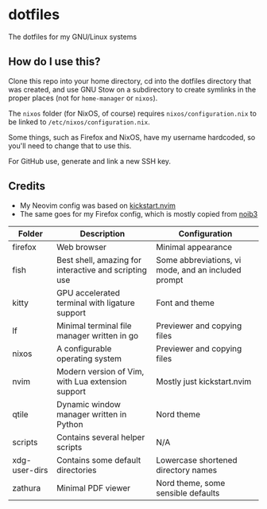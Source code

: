 # dotfiles

The dotfiles for my GNU/Linux systems

## How do I use this?

Clone this repo into your home directory, cd into the dotfiles directory that was created, and use GNU Stow on a subdirectory to create symlinks in the proper places (not for `home-manager` or `nixos`).

The `nixos` folder (for NixOS, of course) requires `nixos/configuration.nix` to be linked to `/etc/nixos/configuration.nix`.

Some things, such as Firefox and NixOS, have my username hardcoded, so you'll need to change that to use this.

For GitHub use, generate and link a new SSH key.

## Credits

-   My Neovim config was based on [kickstart.nvim](https://github.com/nvim-lua/kickstart.nvim)
-   The same goes for my Firefox config, which is mostly copied from [noib3](https://github.com/noib3/macOS-dotfiles/tree/master/firefox)

| Folder        | Description                                           | Configuration                                       |
|---------------|-------------------------------------------------------|-----------------------------------------------------|
| firefox       | Web browser                                           | Minimal appearance                                  |
| fish          | Best shell, amazing for interactive and scripting use | Some abbreviations, vi mode, and an included prompt |
| kitty         | GPU accelerated terminal with ligature support        | Font and theme                                      |
| lf            | Minimal terminal file manager written in go           | Previewer and copying files                         |
| nixos         | A configurable operating system                       | Previewer and copying files                         |
| nvim          | Modern version of Vim, with Lua extension support     | Mostly just kickstart.nvim                          |
| qtile         | Dynamic window manager written in Python              | Nord theme                                          |
| scripts       | Contains several helper scripts                       | N/A                                                 |
| xdg-user-dirs | Contains some default directories                     | Lowercase shortened directory names                 |
| zathura       | Minimal PDF viewer                                    | Nord theme, some sensible defaults                  |

